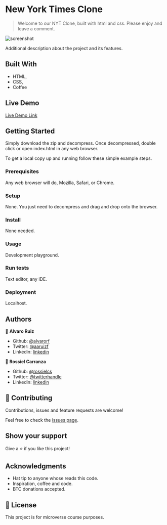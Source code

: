# New York Times Clone

> Welcome to our NYT Clone, built with html and css. Please enjoy and leave a comment. 

![screenshot](./app_screenshot.png)

Additional description about the project and its features.

## Built With

- HTML,
- CSS,
- Coffee 

## Live Demo

[Live Demo Link](Comming_soon!!)


## Getting Started

Simply download the zip and decompress. Once decompressed, double click or open index.html in any web browser. 


To get a local copy up and running follow these simple example steps.

### Prerequisites

Any web browser will do, Mozilla, Safari, or Chrome. 

### Setup

None. You just need to decompress and drag and drop onto the browser. 

### Install

None needed. 

### Usage

Development playground. 

### Run tests

Text editor, any IDE.

### Deployment

Localhost. 



## Authors

👤 **Alvaro Ruiz**

- Github: [@alvarorf](https://github.com/alvarorf)
- Twitter: [@aaruizf](https://twitter.com/aaruizf)
- Linkedin: [linkedin](https://www.linkedin.com/in/alvaro-r-22810915a/)

👤 **Rossiel Carranza**

- Github: [@rossielcs](https://github.com/RossielCS)
- Twitter: [@twitterhandle](https://twitter.com/)
- Linkedin: [linkedin](https://www.linkedin.com/in//)

## 🤝 Contributing

Contributions, issues and feature requests are welcome!

Feel free to check the [issues page](issues/).

## Show your support

Give a ⭐️ if you like this project!

## Acknowledgments

- Hat tip to anyone whose reads this code.
- Inspiration, coffee and code. 
- BTC donations accepted. 

## 📝 License

This project is for microverse course purposes.
